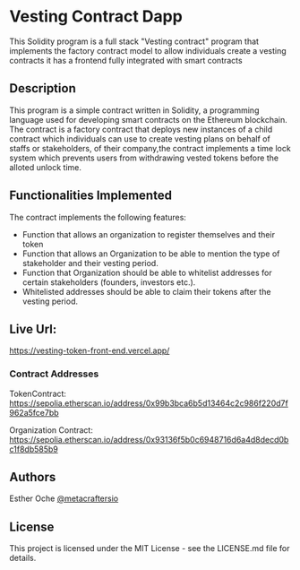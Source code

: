 # Vesting Contract Dapp

This Solidity program is a full stack "Vesting contract" program that implements the factory contract model to allow individuals create a vesting contracts it has a frontend fully integrated with smart contracts

## Description

This program is a simple contract written in Solidity, a programming language used for developing smart contracts on the Ethereum blockchain. The contract is a factory contract that deploys new instances of a child contract which individuals can use to create vesting plans on behalf of staffs or stakeholders, of their company,the contract implements a time lock system which prevents users from withdrawing vested tokens before the alloted unlock time.

## Functionalities Implemented

The contract implements the following features:

- Function that allows an organization to register themselves and their token
- Function that allows an Organization to be able to mention the type of stakeholder and their vesting period.
- Function that Organization should be able to whitelist addresses for certain stakeholders (founders, investors etc.).
- Whitelisted addresses should be able to claim their tokens after the vesting period.

## Live Url:



https://vesting-token-front-end.vercel.app/

### Contract Addresses

TokenContract:
https://sepolia.etherscan.io/address/0x99b3bca6b5d13464c2c986f220d7f962a5fce7bb

Organization Contract:
https://sepolia.etherscan.io/address/0x93136f5b0c6948716d6a4d8decd0bc1f8db585b9

## Authors
Esther Oche
[@metacraftersio](https://twitter.com/Estheroche1)

## License

This project is licensed under the MIT License - see the LICENSE.md file for details.
